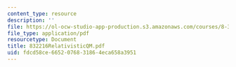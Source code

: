 ```yaml
---
content_type: resource
description: ''
file: https://ol-ocw-studio-app-production.s3.amazonaws.com/courses/8-322-quantum-theory-ii-spring-2003/fdcd58ce6652076831864eca658a3951_832216RelativisticQM.pdf
file_type: application/pdf
resourcetype: Document
title: 832216RelativisticQM.pdf
uid: fdcd58ce-6652-0768-3186-4eca658a3951
---
```

